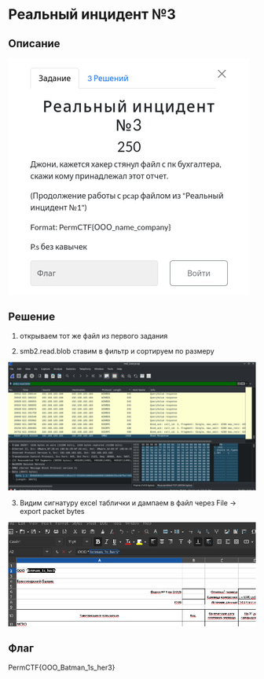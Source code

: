 # Реальный инцидент №3
## Описание
![Описание задания](https://raw.githubusercontent.com/EogoK/permctf2024_writeup/refs/heads/main/photos/rc3.jpg)


## Решение 

1. открываем тот же файл из первого задания

2. smb2.read.blob ставим в фильтр и сортируем по размеру 

![Описание задания](https://raw.githubusercontent.com/EogoK/permctf2024_writeup/refs/heads/main/photos/rc3_1.png)

3. Видим сигнатуру excel таблички и дампаем в файл через File -> export packet bytes

![Описание задания](https://raw.githubusercontent.com/EogoK/permctf2024_writeup/refs/heads/main/photos/rc3_2.png)

## Флаг
PermCTF{ООО_Batman_1s_her3}